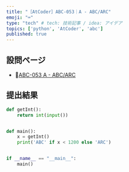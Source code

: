 ```yaml
---
title: "［AtCoder］ABC-053｜A - ABC/ARC"
emoji: "⌨️"
type: "tech" # tech: 技術記事 / idea: アイデア
topics: ['python', 'AtCoder', 'abc']
published: true
---
```


## 設問ページ

- 🔗[ABC-053 A - ABC/ARC](https://atcoder.jp/contests/abc053/tasks/abc053_a)

## 提出結果

```python
def getInt():
    return int(input())


def main():
    x = getInt()
    print('ABC' if x < 1200 else 'ARC')


if __name__ == "__main__":
    main()
```
